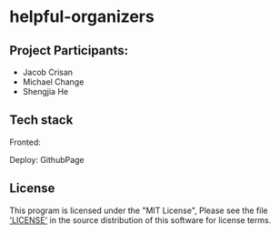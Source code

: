 # helpful-organizers

## Project Participants:

- Jacob Crisan
- Michael Change
- Shengjia He

## Tech stack
Fronted:

Deploy: GithubPage

## License

This program is licensed under the "MIT License", Please
see the file ['LICENSE'](https://github.com/Sanlinlin/PersonalOrganizers/blob/master/LICENSE) in the source distribution of this
software for license terms.
